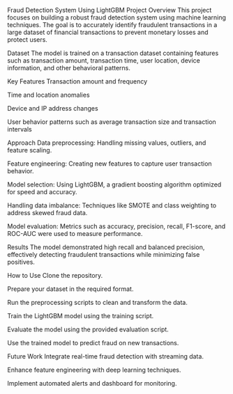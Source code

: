 Fraud Detection System Using LightGBM
Project Overview
This project focuses on building a robust fraud detection system using machine learning techniques. The goal is to accurately identify fraudulent transactions in a large dataset of financial transactions to prevent monetary losses and protect users.

Dataset
The model is trained on a transaction dataset containing features such as transaction amount, transaction time, user location, device information, and other behavioral patterns.

Key Features
Transaction amount and frequency

Time and location anomalies

Device and IP address changes

User behavior patterns such as average transaction size and transaction intervals

Approach
Data preprocessing: Handling missing values, outliers, and feature scaling.

Feature engineering: Creating new features to capture user transaction behavior.

Model selection: Using LightGBM, a gradient boosting algorithm optimized for speed and accuracy.

Handling data imbalance: Techniques like SMOTE and class weighting to address skewed fraud data.

Model evaluation: Metrics such as accuracy, precision, recall, F1-score, and ROC-AUC were used to measure performance.

Results
The model demonstrated high recall and balanced precision, effectively detecting fraudulent transactions while minimizing false positives.

How to Use
Clone the repository.

Prepare your dataset in the required format.

Run the preprocessing scripts to clean and transform the data.

Train the LightGBM model using the training script.

Evaluate the model using the provided evaluation script.

Use the trained model to predict fraud on new transactions.

Future Work
Integrate real-time fraud detection with streaming data.

Enhance feature engineering with deep learning techniques.

Implement automated alerts and dashboard for monitoring.
